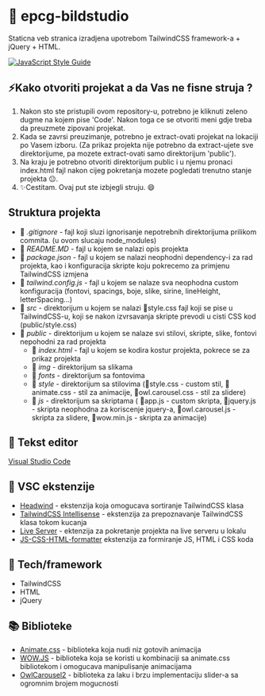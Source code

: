 # 🔌 epcg-bildstudio 

Staticna veb stranica izradjena upotrebom TailwindCSS framework-a + jQuery + HTML.

[![JavaScript Style Guide](https://img.shields.io/badge/code_style-standard-brightgreen.svg)](https://standardjs.com)

## ⚡Kako otvoriti projekat a da Vas ne fisne struja ?

1. Nakon sto ste pristupili ovom repository-u, potrebno je kliknuti zeleno dugme na kojem pise 'Code'. Nakon toga ce se otvoriti meni gdje treba da preuzmete zipovani projekat. 
2. Kada se zavrsi preuzimanje, potrebno je extract-ovati projekat na lokaciji po Vasem izboru. (Za prikaz projekta nije potrebno da extract-ujete sve direktorijume, pa mozete extract-ovati samo direktorijum 'public').
3. Na kraju je potrebno otvoriti direktorijum public i u njemu pronaci index.html fajl nakon cijeg pokretanja mozete pogledati trenutno stanje projekta 😐.
4. ✨Cestitam. Ovaj put ste izbjegli struju. 😄

## Struktura projekta

* 📄 *.gitignore* - fajl koji sluzi ignorisanje nepotrebnih direktorijuma prilikom commita. (u ovom slucaju node_modules)
* 📄 *README.MD* - fajl u kojem se nalazi opis projekta
* 📄 *package.json* - fajl u kojem se nalazi neophodni dependency-i za rad projekta, kao i konfiguracija skripte koju pokrecemo za primjenu TailwindCSS izmjena
* 📄 *tailwind.config.js* - fajl u kojem se nalaze sva neophodna custom konfiguracija (fontovi, spacings, boje, slike, sirine, lineHeight, letterSpacing...)
* 📂 *src* - direktorijum u kojem se nalazi 📄style.css fajl koji se pise u TailwindCSS-u, koji se nakon izvrsavanja skripte prevodi u cisti CSS kod (public/style.css)
* 📂 *public* - direktorijum u kojem se nalaze svi stilovi, skripte, slike, fontovi nepohodni za rad projekta
  * 📄 *index.html* - fajl u kojem se kodira kostur projekta, pokrece se za prikaz projekta
  * 📂 *img* - direktorijum sa slikama
  * 📂 *fonts* - direktorijum sa fontovima
  * 📂 *style* - direktorijum sa stilovima (📄style.css - custom stil, 📄animate.css - stil za animacije, 📄owl.carousel.css - stil za slidere) 
  * 📂 *js* - direktorijum sa skriptama ( 📄app.js - custom skripta, 📄jquery.js - skripta neophodna za koriscenje jquery-a, 📄owl.carousel.js - skripta za slidere, 📄wow.min.js - skripta za animacije)


## 📝 Tekst editor

[Visual Studio Code](https://code.visualstudio.com/download)

## 📌 VSC ekstenzije 

* [Headwind](https://github.com/heybourn/headwind) - ekstenzija koja omogucava sortiranje TailwindCSS klasa 
* [TailwindCSS Intellisense](https://github.com/tailwindlabs/tailwindcss-intellisense) - ekstenzija za prepoznavanje TailwindCSS klasa tokom kucanja
* [Live Server](https://github.com/ritwickdey/vscode-live-server) - ektenzija za pokretanje projekta na live serveru u lokalu
* [JS-CSS-HTML-formatter](https://github.com/Lonefy/vscode-JS-CSS-HTML-formatter) ekstenzija za formiranje JS, HTML i CSS koda

## 🚀 Tech/framework 

* TailwindCSS
* HTML
* jQuery

## 📚 Biblioteke

* [Animate.css](https://github.com/animate-css/animate.css) - biblioteka koja nudi niz gotovih animacija
* [WOW.JS](https://github.com/matthieua/WOW) - biblioteka koja se koristi u kombinaciji sa animate.css bibliotekom i omogucava manipulisanje animacijama
* [OwlCarousel2](https://github.com/OwlCarousel2/OwlCarousel2) - biblioteka za laku i brzu implementaciju slider-a sa ogromnim brojem mogucnosti
